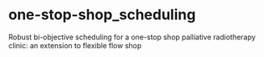 # one-stop-shop_scheduling
Robust bi-objective scheduling for a one-stop shop palliative radiotherapy clinic: an extension to flexible flow shop
